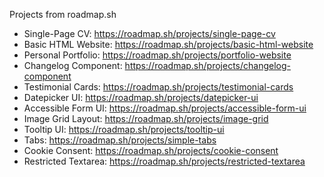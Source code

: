 Projects from roadmap.sh

- Single-Page CV: https://roadmap.sh/projects/single-page-cv
- Basic HTML Website: https://roadmap.sh/projects/basic-html-website
- Personal Portfolio: https://roadmap.sh/projects/portfolio-website
- Changelog Component: https://roadmap.sh/projects/changelog-component
- Testimonial Cards: https://roadmap.sh/projects/testimonial-cards
- Datepicker UI: https://roadmap.sh/projects/datepicker-ui
- Accessible Form UI: https://roadmap.sh/projects/accessible-form-ui
- Image Grid Layout: https://roadmap.sh/projects/image-grid
- Tooltip UI: https://roadmap.sh/projects/tooltip-ui
- Tabs: https://roadmap.sh/projects/simple-tabs
- Cookie Consent: https://roadmap.sh/projects/cookie-consent
- Restricted Textarea: https://roadmap.sh/projects/restricted-textarea

